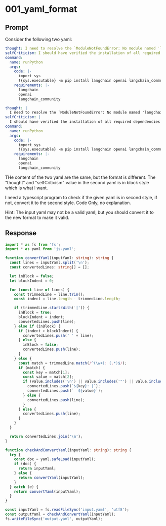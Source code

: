 # 001_yaml_format

## Prompt

Consider the following two yaml:

```yaml
thought: I need to resolve the `ModuleNotFoundError: No module named 'langchain_community'` error by ensuring that all necessary dependencies are correctly installed.
selfCriticism: I should have verified the installation of all required dependencies before running the code.
command:
  name: runPython
  args:
    code: |-
      import sys
      !{sys.executable} -m pip install langchain openai langchain_community
    requirements: |-
      langchain
      openai
      langchain_community
```

```yaml
thought: |
  I need to resolve the `ModuleNotFoundError: No module named 'langchain_community'` error by ensuring that all necessary dependencies are correctly installed.
selfCriticism: |
  I should have verified the installation of all required dependencies before running the code.
command:
  name: runPython
  args:
    code: |-
      import sys
      !{sys.executable} -m pip install langchain openai langchain_community
    requirements: |-
      langchain
      openai
      langchain_community
```

THe content of the two yaml are the same, but the format is different. The "thought" and "selfCriticism" value in the second yaml is in block style which is what I want. 

I need a typescript program to check if the given yaml is in second style, if not, convert it to the second style. Code Only, no explanation.

Hint: The input yaml may not be a valid yaml, but you should convert it to the new format to make it valid.

## Response

```typescript
import * as fs from 'fs';
import * as yaml from 'js-yaml';

function convertYaml(inputYaml: string): string {
  const lines = inputYaml.split('\n');
  const convertedLines: string[] = [];

  let inBlock = false;
  let blockIndent = 0;

  for (const line of lines) {
    const trimmedLine = line.trim();
    const indent = line.length - trimmedLine.length;

    if (trimmedLine.startsWith('|')) {
      inBlock = true;
      blockIndent = indent;
      convertedLines.push(line);
    } else if (inBlock) {
      if (indent > blockIndent) {
        convertedLines.push(' ' + line);
      } else {
        inBlock = false;
        convertedLines.push(line);
      }
    } else {
      const match = trimmedLine.match(/^(\w+): (.*)$/);
      if (match) {
        const key = match[1];
        const value = match[2];
        if (value.includes('\n') || value.includes('"') || value.includes("'")) {
          convertedLines.push(`${key}: |`);
          convertedLines.push(`  ${value}`);
        } else {
          convertedLines.push(line);
        }
      } else {
        convertedLines.push(line);
      }
    }
  }

  return convertedLines.join('\n');
}

function checkAndConvertYaml(inputYaml: string): string {
  try {
    const doc = yaml.safeLoad(inputYaml);
    if (doc) {
      return inputYaml;
    } else {
      return convertYaml(inputYaml);
    }
  } catch (e) {
    return convertYaml(inputYaml);
  }
}

const inputYaml = fs.readFileSync('input.yaml', 'utf8');
const outputYaml = checkAndConvertYaml(inputYaml);
fs.writeFileSync('output.yaml', outputYaml);
```

